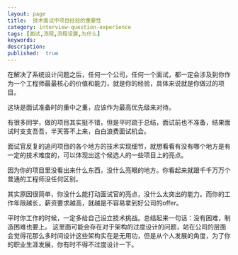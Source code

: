 ```yaml
---
layout: page
title:  技术面试中项目经验的重要性
category: interview-question-experience
tags: [面试,流程,流程设置,为什么]
keywords:
description:
published:  true
---
```




在解决了系统设计问题之后，任何一个公司，任何一个面试，都一定会涉及到你作为一个工程师最最核心的价值和能力，就是你的经验，具体来说就是你做过的项目。

这块是面试准备时的重中之重，应该作为最高优先级来对待。

有很多同学，做的项目其实挺不错，但是平时疏于总结，面试前也不准备，结果面试时支支吾吾，半天答不上来，白白浪费面试机会。

面试官反复的追问项目的各个地方的技术实现细节，就想看看有没有哪个地方是有一定的技术难度的，可以体现出这个候选人的一些项目上的亮点。  


因为你的项目里没看出来什么东西，没什么亮眼的地方。你看起来就跟千千万万个普通的工程师没任何区别。

其实原因很简单，你没什么能打动面试官的亮点，没什么太突出的能力。而你的工作年限越长，薪资要求越高，就越是不容易拿到好公司的offer。

平时你工作的时候，一定多给自己设立技术挑战。总结起来一句话：没有困难，制造困难也要上。
这里面可能会存在对于架构的过度设计的问题，站在公司的层面会觉得花那么多时间设计这些架构实在是无用功，但是从个人发展的角度，为了你的职业生涯发展，你有时不得不过度设计一下。








